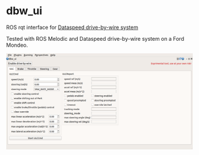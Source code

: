 # dbw_ui
ROS rqt interface for [Dataspeed drive-by-wire system](http://wiki.ros.org/dbw_mkz)

Tested with ROS Melodic and Dataspeed drive-by-wire system on a Ford Mondeo.

![screenshot](screenshot.png)